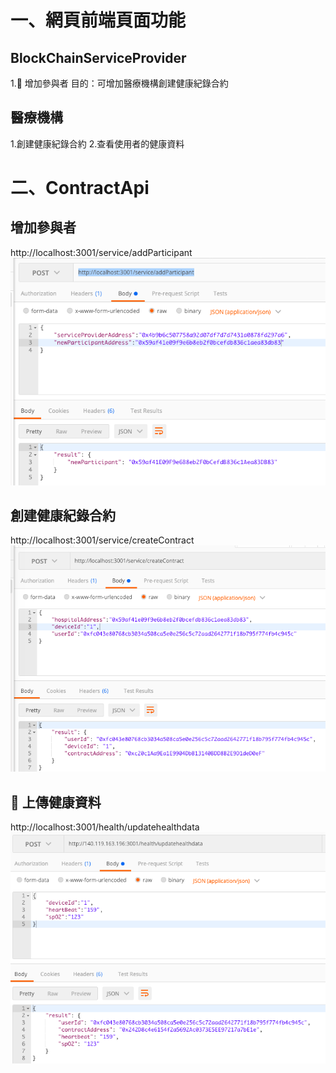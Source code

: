 # 一、網頁前端頁面功能

## BlockChainServiceProvider

1. 增加參與者
目的：可增加醫療機構創建健康紀錄合約

## 醫療機構

1.創建健康紀錄合約 2.查看使用者的健康資料

# 二、ContractApi

## 增加參與者

http://localhost:3001/service/addParticipant
![1](addParticipant.png)

## 創建健康紀錄合約

http://localhost:3001/service/createContract
![1](createContract.png)

##  上傳健康資料

http://localhost:3001/health/updatehealthdata
![1](updatehealthdata.png)
